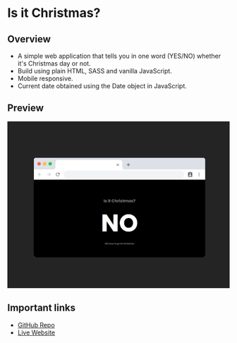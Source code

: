 # Is it Christmas?

## Overview
* A simple web application that tells you in one word (YES/NO) whether it's Christmas day or not.
* Build using plain HTML, SASS and vanilla JavaScript.
* Mobile responsive.
* Current date obtained using the Date object in JavaScript.

## Preview
![Preview](preview.png)

## Important links
* [GitHub Repo](https://github.com/pexeixv/christmas)
* [Live Website](http://pexeixv.github.io/christmas)
